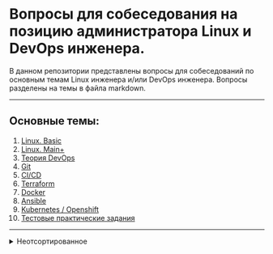 # Вопросы для собеседования на позицию администратора Linux и DevOps инженера.

В данном репозитории представлены вопросы для собеседований по основным темам Linux инженера и/или DevOps инженера. Вопросы разделены на темы в файла markdown.

---

## Основные темы:
1. [Linux. Basic](questions/linux.basic.md)
2. [Linux. Main+](questions/linux.mainPlus.md)
3. [Теория DevOps](questions/theoryDevOps.md)
4. [Git](questions/git.md)
5. [CI/CD](questions/cicd.md)
6. [Terraform](questions/terraform.md)
7. [Docker](questions/docker.md)
8. [Ansible](questions/ansible.md)
9. [Kubernetes / Openshift](qustions/kubernetes.md)
10. [Тестовые практические задания](questions/practice.md)

---

<details>
  <summary>Неотсортированное</summary>

1. Какими файрволами работал? Какие у iptables есть цепочки и таблицы и для чего нужны? Как сделать NAT?
2. Какими способами можно организовать балансировку?

3. Назовите главные отличия Nginx от Apache. Асинхронный принцир работы Nginx в отличии от Apache.

<details>
  <summary>Ответ</summary>

!!! Добавить описание !!!
Выжимку отсюда можно взять: https://habr.com/ru/post/267721/

</details>

4. Имеете ли вы опыт построения отказоустойчивых решений с БД MySQL, PostgreSQL? Если да, какие решения использовали?

5. Имеете ли вы опыт построения и/или сопровождения высоконагруженных веб-проектов? Если да, опишите ваш опыт.

6. Работа со списками (добавить, удалить, найти определенный, етс.) в ansible?

7. Как, по какому критерию выбрать балансировщик из haproxy, httpd, nginx?

</details>